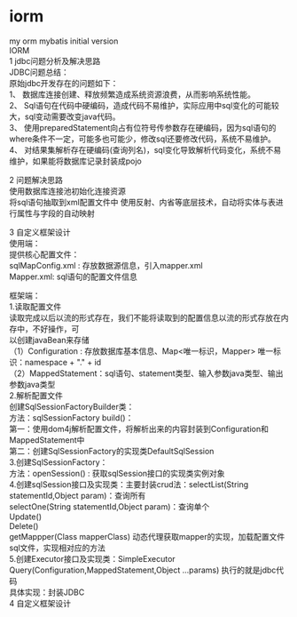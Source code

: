 # iorm
my orm mybatis initial version<br>
IORM<br>
1 jdbc问题分析及解决思路<br>
JDBC问题总结：<br>
原始jdbc开发存在的问题如下： <br>
1、 数据库连接创建、释放频繁造成系统资源浪费，从而影响系统性能。 <br>
2、 Sql语句在代码中硬编码，造成代码不易维护，实际应用中sql变化的可能较⼤，sql变动需要改变java代码。 <br>
3、 使用preparedStatement向占有位符号传参数存在硬编码，因为sql语句的where条件不一定，可能多也可能少，修改sql还要修改代码，系统不易维护。 <br>
4、 对结果集解析存在硬编码(查询列名)，sql变化导致解析代码变化，系统不易维护，如果能将数据库记录封装成pojo<br>

2 问题解决思路 <br>
使用数据库连接池初始化连接资源 <br>
将sql语句抽取到xml配置文件中 
使用反射、内省等底层技术，自动将实体与表进行属性与字段的自动映射<br>

3 自定义框架设计  <br>
使用端：  <br>
提供核心配置文件：  <br>
sqlMapConfig.xml : 存放数据源信息，引入mapper.xml  <br>
Mapper.xml: sql语句的配置文件信息 <br>

框架端：  <br>
1.读取配置文件  <br>
读取完成以后以流的形式存在，我们不能将读取到的配置信息以流的形式存放在内存中，不好操作，可  <br>
以创建javaBean来存储  <br>
（1）Configuration : 存放数据库基本信息、Map<唯一标识，Mapper> 唯一标识：namespace + "." + id  <br>
（2）MappedStatement：sql语句、statement类型、输⼊参数java类型、输出参数java类型 <br>
2.解析配置文件  <br>
创建SqlSessionFactoryBuilder类：  <br>
方法：sqlSessionFactory build()：  <br>
第一：使用dom4j解析配置⽂件，将解析出来的内容封装到Configuration和MappedStatement中  <br>
第二：创建SqlSessionFactory的实现类DefaultSqlSession  <br>
3.创建SqlSessionFactory：  <br>
方法：openSession() : 获取sqlSession接⼝的实现类实例对象  <br>
4.创建sqlSession接⼝及实现类：主要封装crud法：selectList(String statementId,Object param)：查询所有  <br>
selectOne(String statementId,Object param)：查询单个 <br>
Update() <br>
Delete() <br>
getMappper(Class<T> mapperClass) 动态代理获取mapper的实现，加载配置文件sql文件，实现相对应的方法 <br>
5.创建Executor接口及实现类：SimpleExecutor <br>
Query(Configuration,MappedStatement,Object ...params) 执行的就是jdbc代码 <br>
具体实现：封装JDBC <br>
4 自定义框架设计 <br>

